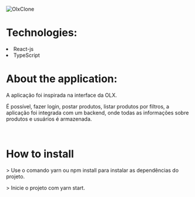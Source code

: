 ![OlxClone](https://user-images.githubusercontent.com/55575751/146599098-22ce55e9-92ce-4cb5-bf49-2fe0613e6e02.gif)

 <h1> Technologies: </h1>

<li> React-js </li>
<li> TypeScript</li>


<h1>About the application: </h1>

<p>A aplicação foi inspirada na interface da OLX.

É possível, fazer login, postar produtos, listar produtos por filtros, a aplicação foi integrada com um backend, onde todas as informações sobre produtos e usuários é armazenada.

<br/>
</p>

<h1> How to install </h1>

<p> > Use o comando yarn ou npm install para instalar as dependências do projeto. </p>
<p> > Inicie o projeto com yarn start. </p>
